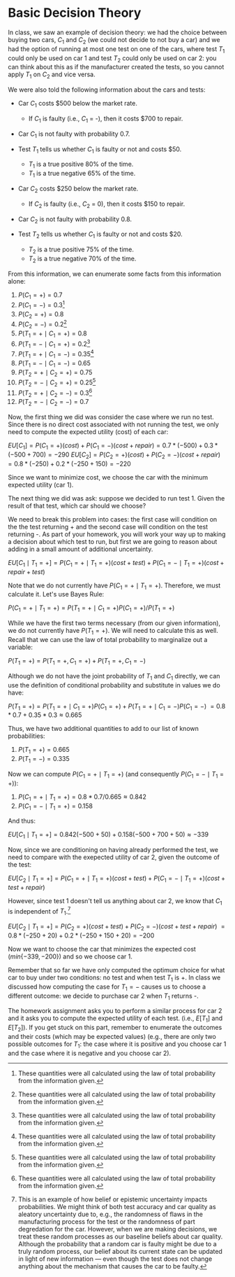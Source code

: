 # Basic Decision Theory 

In class, we saw an example of decision theory: we had the choice between buying two cars, $C_1$ and $C_2$ (we could not decide to not buy a car) and we had the option of running at most one test on one of the cars, where test $T_1$ could only be used on car 1 and test $T_2$ could only be used on car 2: you can think about this as if the manufacturer created the tests, so you cannot apply $T_1$ on $C_2$ and vice versa. 

We were also told the following information about the cars and tests:

* Car $C_1$ costs $500 below the market rate.
    * If $C_1$ is faulty (i.e., $C_1$ = -), then it costs $700 to repair.
* Car $C_1$ is not faulty with probability 0.7.
* Test $T_1$ tells us whether $C_1$ is faulty or not and costs $50.
    * $T_1$ is a true positive 80% of the time.
    * $T_1$ is a true negative 65% of the time. 


* Car $C_2$ costs $250 below the market rate.
    * If $C_2$ is faulty (i.e., $C_2$ = 0), then it costs $150 to repair.
* Car $C_2$ is not faulty with probability 0.8.
* Test $T_2$ tells us whether $C_1$ is faulty or not and costs $20.
    * $T_2$ is a true positive 75% of the time.
    * $T_2$ is a true negative 70% of the time. 

From this information, we can enumerate some facts from this information alone:

1. $P(C_1 = +) = 0.7$
1. $P(C_1 = -) = 0.3$[^1]
1. $P(C_2 = +) = 0.8$
1. $P(C_2 = -) = 0.2$[^1]
1. $P(T_1 = + \mid C_1 = +) = 0.8$
1. $P(T_1 = - \mid C_1 = +) = 0.2$[^1]
1. $P(T_1 = + \mid C_1 = -) = 0.35$[^1]
1. $P(T_1 = - \mid C_1 = -) = 0.65$
1. $P(T_2 = + \mid C_2 = +) = 0.75$
1. $P(T_2 = - \mid C_2 = +) = 0.25$[^1]
1. $P(T_2 = + \mid C_2 = -) = 0.3$[^1]
1. $P(T_2 = - \mid C_2 = -) = 0.7$

[^1]: These quantities were all calculated using the law of total probability from the information given.

Now, the first thing we did was consider the case where we run no test. Since there is no direct cost associated with not running the test, we only need to compute the expected utility (cost) of each car:

$EU[C_1] = P(C_1 = +)(cost) + P(C_1 = -)(cost + repair) = 0.7*(-500) + 0.3*(-500+700) = -290$
$EU[C_2] = P(C_2 = +)(cost) + P(C_2 = -)(cost + repair) = 0.8*(-250) + 0.2*(-250+150) = -220$

Since we want to minimize cost, we choose the car with the minimum expected utility (car 1).

The next thing we did was ask: suppose we decided to run test 1. Given the result of that test, which car should we choose?

We need to break this problem into cases: the first case will condition on the the test returning + and the second case will condition on the test returning -. As part of your homework, you will work your way up to making a decision about which test to run, but first we are going to reason about adding in a small amount of additional uncertainty.

$EU[C_1 \mid T_1 = +] = P(C_1 = + \mid T_1 = +)(cost + test) + P(C_1 = - \mid T_1 = +)(cost + repair + test)$

Note that we do not currently have $P(C_1 = + \mid T_1 = +)$. Therefore, we must calculate it. Let's use Bayes Rule:

$P(C_1 = + \mid T_1 = +) = P(T_1 = + \mid C_1 = +)P(C_1 = +)/P(T_1 = +)$

While we have the first two terms necessary (from our given information), we do not currently have $P(T_1 = +)$. We will need to calculate this as well. Recall that we can use the law of total probability to marginalize out a variable:

$P(T_1 = +) = P(T_1 = +, C_1 = +) + P(T_1 = +, C_1 = -)$

Although we do not have the joint probability of $T_1$ and $C_1$ directly, we can use the definition of conditional probability and substitute in values we do have:

$P(T_1 = +) = P(T_1 = + \mid C_1 = +)P(C_1 = +) + P(T_1 = + \mid C_1 = -)P(C_1 = -)$ 
$= 0.8*0.7 + 0.35*0.3 \approx 0.665$

Thus, we have two additional quantities to add to our list of known probabilities:

1. $P(T_1 = +) = 0.665$
2. $P(T_1 = -) = 0.335$

Now we can compute $P(C_1 = + \mid T_1 = +)$ (and consequently $P(C_1 = - \mid T_1 = +)$):

1. $P(C_1 = + \mid T_1 = +) = 0.8*0.7/0.665 \approx 0.842$
2. $P(C_1 = - \mid T_1 = +) = 0.158$


And thus:

$EU[C_1 \mid T_1 = +] = 0.842(-500+50) + 0.158(-500+700+50) \approx -339$

Now, since we are conditioning on having already performed the test, we need to compare with the exepected utility of car 2, given the outcome of the test:

$EU[C_2 \mid T_1 = +] = P(C_1 = + \mid T_1 = +)(cost + test) + P(C_1=-\mid T_1 = +)(cost + test + repair)$

However, since test 1 doesn't tell us anything about car 2, we know that $C_1$ is independent of $T_1$.[^2]
[^2]: This is an example of how belief or epistemic uncertainty impacts probabilities. We might think of both test accuracy and car quality as aleatory uncertainty due to, e.g., the randomness of flaws in the manufacturing process for the test or the randomness of part degredation for the car. However, when we are making decisions, we treat these random processes as our baseline beliefs about car quality. Although the probability that a random car is faulty might be due to a truly random process, our belief about its current state can be updated in light of new information &mdash; even though the test does not change anything about the mechanism that causes the car to be faulty. 

$EU[C_2 \mid T_1 = +] = P(C_2 = +)(cost + test) + P(C_2=-)(cost + test + repair)$ 
$= 0.8*(-250 + 20) + 0.2*(-250 + 150 + 20) = -200$

Now we want to choose the car that minimizes the expected cost ($min\{-339, -200\}$) and so we choose car 1. 

Remember that so far we have only computed the optimum choice for what car to buy under two conditions: no test and when test $T_1$ is +. In class we discussed how computing the case for $T_1 = -$ causes us to choose a different outcome: we decide to purchase car 2 when $T_1$ returns -. 

The homework assignment asks you to perform a similar process for car 2 and it asks you to compute the expected utility of each test. (i.e., $E[T_1]$ and $E[T_2]$). If you get stuck on this part, remember to enumerate the outcomes and their costs (which may be expected values) (e.g., there are only two possible outcomes for $T_1$: the case where it is positive and you choose car 1 and the case where it is negative and you choose car 2).